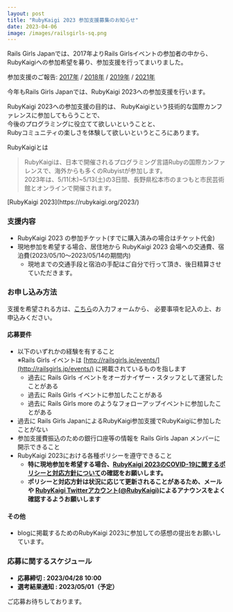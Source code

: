 ```yaml
---
layout: post
title: "RubyKaigi 2023 参加支援募集のお知らせ"
date: 2023-04-06
image: /images/railsgirls-sq.png
---
```

Rails Girls Japanでは、2017年よりRails Girlsイベントの参加者の中から、  
RubyKaigiへの参加希望を募り、参加支援を行ってまいりました。

参加支援のご報告:
<a href="/2017/09/23/rubykaigi2017-support-for-alumni/">2017年</a> /
<a href="/2018/12/04/rubykaigi2018-support-for-alumni/">2018年</a> /
<a href="/2019/06/04/rubykaigi2019-support-for-alumni/">2019年</a> /
<a href="/2021/11/21/rubykaigi2021-support-for-alumni/">2021年</a>

今年もRails Girls Japanでは、RubyKaigi 2023への参加支援を行います。

RubyKaigi 2023への参加支援の目的は、
RubyKaigiという技術的な国際カンファレンスに参加してもらうことで、  
今後のプログラミングに役立てて欲しいということと、  
Rubyコミュニティの楽しさを体験して欲しいというところにあります。

RubyKaigiとは
<blockquote>
  <p>
  RubyKaigiは、日本で開催されるプログラミング言語Rubyの国際カンファレンスで、海外からも多くのRubyistが参加します。<br>
  2023年は、5/11(木)~5/13(土)の3日間、長野県松本市のまつもと市民芸術館とオンラインで開催されます。
  </p>
</blockquote>
[RubyKaigi 2023](https://rubykaigi.org/2023/)


### 支援内容

* RubyKaigi 2023 の参加チケット(すでに購入済みの場合はチケット代金)
* 現地参加を希望する場合、居住地から RubyKaigi 2023 会場への交通費、宿泊費(2023/05/10〜2023/05/14の期間内)
  * 現地までの交通手段と宿泊の手配はご自分で行って頂き、後日精算させていただきます。

### お申し込み方法

支援を希望される方は、<a href="https://forms.gle/h5AeUVjRyBNSSjTd7" target="_blank" rel="noopener noreferrer">こちら</a>の入力フォームから、
必要事項を記入の上、お申込みください。

#### 応募要件
* 以下のいずれかの経験を有すること<br>
  ※Rails Girls イベントは [http://railsgirls.jp/events/](http://railsgirls.jp/events/) に掲載されているものを指します
    * 過去に Rails Girls イベントをオーガナイザー・スタッフとして運営したことがある
    * 過去に Rails Girls イベントに参加したことがある
    * 過去に Rails Girls more のようなフォローアップイベントに参加したことがある
* 過去に Rails Girls JapanによるRubyKaigi参加支援でRubyKaigiに参加したことがない
* 参加支援費振込のための銀行口座等の情報を Rails Girls Japan メンバーに開示できること
* RubyKaigi 2023における各種ポリシーを遵守できること
    * **特に現地参加を希望する場合、[RubyKaigi 2023のCOVID-19に関するポリシーと対応方針について](https://rubykaigi.org/2023/covid-19/)の確認をお願いします。**<br>
    * **ポリシーと対応方針は状況に応じて更新されることがあるため、メールや [RubyKaigi Twitterアカウント(@RubyKaigi)](https://twitter.com/rubykaigi)によるアナウンスをよく確認するようお願いします**

#### その他
* blogに掲載するためのRubyKaigi 2023に参加しての感想の提出をお願いしています。

### 応募に関するスケジュール

* **応募締切 : 2023/04/28 10:00**
* **選考結果通知 : 2023/05/01（予定）**

ご応募お待ちしております。
